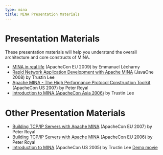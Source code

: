 ```yaml
---
type: mina
title: MINA Presentation Materials
---
```


# Presentation Materials
These presentation materials will help you understand the overall architecture and core constructs of MINA.

* [MINA in real life](/assets/pdfs/Mina_in_real_life_ASEU-2009.pdf) (ApacheCon EU 2009) by Emmanuel L&eacute;charny
* [Rapid Network Application Development with Apache MINA](/assets/pdfs/JavaOne2008.pdf) (JavaOne 2008) by Trustin Lee
* [Apache MINA - The High Performance Protocol Construction Toolkit](/assets/pdfs/ACUS2007.pdf) (ApacheCon US 2007) by Peter Royal
* [Introduction to MINA (ApacheCon Asia 2006)](/assets/pdfs/ACAsia2006.pdf) by Trustin Lee

# Other Presentation Materials

* [Building TCP/IP Servers with Apache MINA](/assets/pdfs/ACEU2007.pdf) (ApacheCon EU 2007) by Peter Royal
* [Building TCP/IP Servers with Apache MINA](/assets/pdfs/ACEU2006.pdf) (ApacheCon EU 2006) by Peter Royal
* [Introduction to MINA](/assets/pdfs/ACUS2005.pdf) (ApacheCon US 2005) by Trustin Lee [Demo movie](/assets/pdfs/ACUS2005.swf)
